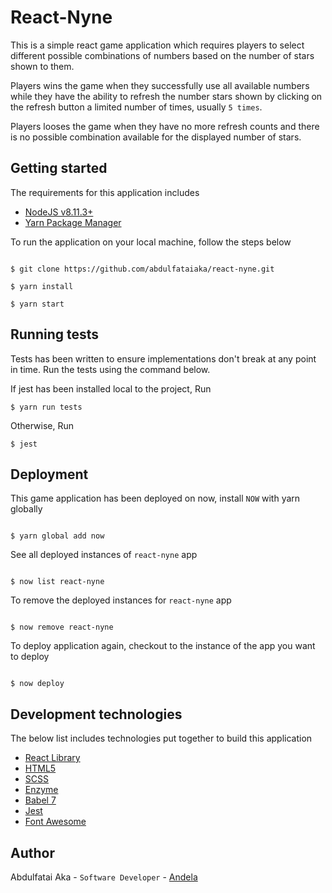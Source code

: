 # React-Nyne
This is a simple react game application which requires players to select different possible combinations of numbers based on the number of stars shown to them.

Players wins the game when they successfully use all available numbers while they have the ability to refresh the number stars shown by clicking on the refresh button a limited number of times, usually `5 times`.

Players looses the game when they have no more refresh counts and there is no possible combination available for the displayed number of stars.

## Getting started

The requirements for this application includes
- [NodeJS v8.11.3+](https://nodejs.org/en/)
- [Yarn Package Manager](https://yarnpkg.com/en/docs/install#mac-stable)

To run the application on your local machine, follow the steps below
```console

$ git clone https://github.com/abdulfataiaka/react-nyne.git

$ yarn install

$ yarn start

```

## Running tests

Tests has been written to ensure implementations don't break at any point in time. Run the tests using the command below.

If jest has been installed local to the project, Run
```console
$ yarn run tests
```

Otherwise, Run
```console
$ jest
```

## Deployment

This game application has been deployed on now, install `NOW` with yarn globally
```console

$ yarn global add now

```

See all deployed instances of `react-nyne` app
```console

$ now list react-nyne

```

To remove the deployed instances for `react-nyne` app
```console

$ now remove react-nyne

```

To deploy application again, checkout to the instance of the app you want to deploy
```console

$ now deploy

```

## Development technologies

The below list includes technologies put together to build this application
- [React Library](https://reactjs.org/docs/)
- [HTML5](https://developer.mozilla.org/en-US/docs/Web/Guide/HTML/HTML5/)
- [SCSS](https://sass-lang.com/)
- [Enzyme](http://airbnb.io/enzyme/)
- [Babel 7](https://babeljs.io/docs/)
- [Jest](https://jestjs.io/)
- [Font Awesome](https://fontawesome.com/icons)

## Author

Abdulfatai Aka - `Software Developer` - [Andela](https://andela.com)
